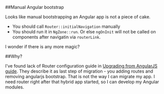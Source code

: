 ##Manual Angular bootstrap

Looks like manual bootstrapping an Angular app is not a piece of cake.
- You should call `Router::initialNavigation` manually
- You should run it in `NgZone::run`. Or else `ngOnInit` will not be called on components after navigatin via `routerLink`.

I wonder if there is any more magic?

##Why?

I've found lack of Router configuration guide in [Upgrading from AngularJS guide](https://angular.io/guide/upgrade). They describe it as last step of migration - you adding routes and removing angularjs bootstrap.
That is not the way I can migrate my app. I need router right after that hybrid app started, so I can develop my Angular modules.